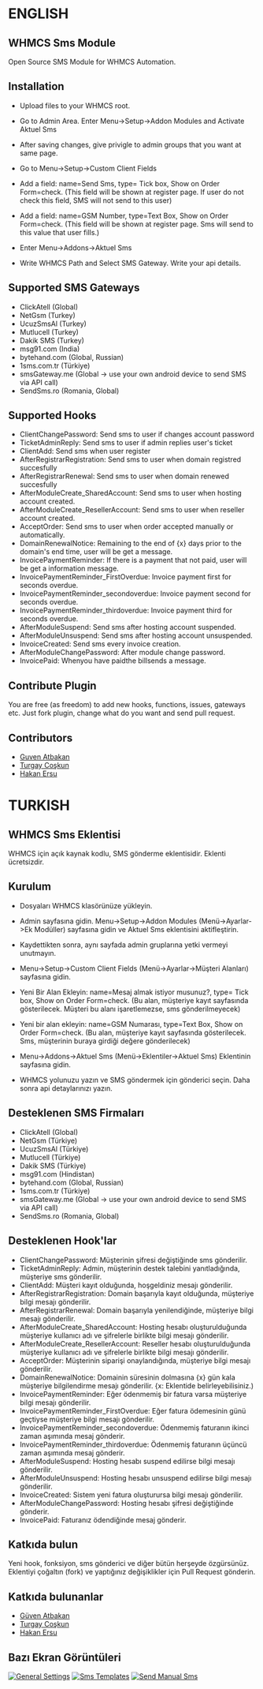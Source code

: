 ENGLISH
=======

WHMCS Sms Module
---------------

Open Source SMS Module for WHMCS Automation.

Installation
---------------

* Upload files to your WHMCS root.
* Go to Admin Area. Enter Menu->Setup->Addon Modules and Activate Aktuel Sms
* After saving changes, give privigle to admin groups that you want at same page.
* Go to Menu->Setup->Custom Client Fields
* Add a field: name=Send Sms, type= Tick box, Show on Order Form=check. (This field will be shown at register page. If user do not check this field, SMS will not send to this user)
* Add a field: name=GSM Number, type=Text Box, Show on Order Form=check. (This field will be shown at register page. Sms will send to this value that user fills.)

* Enter Menu->Addons->Aktuel Sms
* Write WHMCS Path and Select SMS Gateway. Write your api details.


Supported SMS Gateways
---------------

* ClickAtell (Global)
* NetGsm (Turkey)
* UcuzSmsAl (Turkey)
* Mutlucell (Turkey)
* Dakik SMS (Turkey)
* msg91.com (India)
* bytehand.com (Global, Russian)
* 1sms.com.tr (Türkiye)
* smsGateway.me (Global -> use your own android device to send SMS via API call)
* SendSms.ro (Romania, Global)

Supported Hooks
---------------

* ClientChangePassword: Send sms to user if changes account password
* TicketAdminReply: Send sms to user if admin replies user's ticket
* ClientAdd: Send sms when user register
* AfterRegistrarRegistration: Send sms to user when domain registred succesfully
* AfterRegistrarRenewal: Send sms to user when domain renewed succesfully
* AfterModuleCreate_SharedAccount: Send sms to user when hosting account created.
* AfterModuleCreate_ResellerAccount: Send sms to user when reseller account created.
* AcceptOrder: Send sms to user when order accepted manually or automatically.
* DomainRenewalNotice: Remaining to the end of {x} days prior to the domain's end time, user will be get a message.
* InvoicePaymentReminder: If there is a payment that not paid, user will be get a information message.
* InvoicePaymentReminder_FirstOverdue: Invoice payment first for seconds overdue.
* InvoicePaymentReminder_secondoverdue: Invoice payment second for seconds overdue.
* InvoicePaymentReminder_thirdoverdue: Invoice payment third for seconds overdue.
* AfterModuleSuspend: Send sms after hosting account suspended. 
* AfterModuleUnsuspend: Send sms after hosting account unsuspended.
* InvoiceCreated: Send sms every invoice creation. 
* AfterModuleChangePassword: After module change password.
* InvoicePaid: Whenyou have paidthe billsends a message.

Contribute Plugin
---------------

You are free (as freedom) to add new hooks, functions, issues, gateways etc. Just fork plugin, change what do you want and send pull request.

Contributors
----------

* [Guven Atbakan](http://github.com/shibby)
* [Turgay Coşkun](http://github.com/adalim61)
* [Hakan Ersu](https://github.com/hakanersu)


TURKISH
=======

WHMCS Sms Eklentisi
---------------

WHMCS için açık kaynak kodlu, SMS gönderme eklentisidir. Eklenti ücretsizdir.

Kurulum
---------------

* Dosyaları WHMCS klasörünüze yükleyin.
* Admin sayfasına gidin. Menu->Setup->Addon Modules (Menü->Ayarlar->Ek Modüller) sayfasına gidin ve Aktuel Sms eklentisini aktifleştirin.
* Kaydettikten sonra, aynı sayfada admin gruplarına yetki vermeyi unutmayın.
* Menu->Setup->Custom Client Fields (Menü->Ayarlar->Müşteri Alanları) sayfasına gidin.
* Yeni Bir Alan Ekleyin: name=Mesaj almak istiyor musunuz?, type= Tick box, Show on Order Form=check. (Bu alan, müşteriye kayıt sayfasında gösterilecek. Müşteri bu alanı işaretlemezse, sms gönderilmeyecek)
* Yeni bir alan ekleyin: name=GSM Numarası, type=Text Box, Show on Order Form=check. (Bu alan, müşteriye kayıt sayfasında gösterilecek. Sms, müşterinin buraya girdiği değere gönderilecek)

* Menu->Addons->Aktuel Sms (Menü->Eklentiler->Aktuel Sms) Eklentinin sayfasına gidin.
* WHMCS yolunuzu yazın ve SMS göndermek için gönderici seçin. Daha sonra api detaylarınızı yazın.


Desteklenen SMS Firmaları
----------------------

* ClickAtell (Global)
* NetGsm (Türkiye)
* UcuzSmsAl (Türkiye)
* Mutlucell (Türkiye)
* Dakik SMS (Türkiye)
* msg91.com (Hindistan)
* bytehand.com (Global, Russian)
* 1sms.com.tr (Türkiye)
* smsGateway.me (Global -> use your own android device to send SMS via API call)
* SendSms.ro (Romania, Global)


Desteklenen Hook'lar
---------------

* ClientChangePassword: Müşterinin şifresi değiştiğinde sms gönderilir.
* TicketAdminReply: Admin, müşterinin destek talebini yanıtladığında, müşteriye sms gönderilir.
* ClientAdd: Müşteri kayıt olduğunda, hoşgeldiniz mesajı gönderilir.
* AfterRegistrarRegistration: Domain başarıyla kayıt olduğunda, müşteriye bilgi mesajı gönderilir.
* AfterRegistrarRenewal: Domain başarıyla yenilendiğinde, müşteriye bilgi mesajı gönderilir.
* AfterModuleCreate_SharedAccount: Hosting hesabı oluşturulduğunda müşteriye kullanıcı adı ve şifrelerle birlikte bilgi mesajı gönderilir.
* AfterModuleCreate_ResellerAccount: Reseller hesabı oluşturulduğunda müşteriye kullanıcı adı ve şifrelerle birlikte bilgi mesajı gönderilir.
* AcceptOrder: Müşterinin siparişi onaylandığında, müşteriye bilgi mesajı gönderilir.
* DomainRenewalNotice: Domainin süresinin dolmasına {x} gün kala müşteriye bilgilendirme mesajı gönderilir. {x: Eklentide belirleyebilisiniz.)
* InvoicePaymentReminder: Eğer ödenmemiş bir fatura varsa müşteriye bilgi mesajı gönderilir.
* InvoicePaymentReminder_FirstOverdue: Eğer fatura ödemesinin günü geçtiyse müşteriye bilgi mesajı gönderilir.
* InvoicePaymentReminder_secondoverdue: Ödenmemiş faturanın ikinci zaman aşımında mesaj gönderir.
* InvoicePaymentReminder_thirdoverdue: Ödenmemiş faturanın üçüncü zaman aşımında mesaj gönderir.
* AfterModuleSuspend: Hosting hesabı suspend edilirse bilgi mesajı gönderilir. 
* AfterModuleUnsuspend: Hosting hesabı unsuspend edilirse bilgi mesajı gönderilir. 
* InvoiceCreated: Sistem yeni fatura oluşturursa bilgi mesajı gönderilir. 
* AfterModuleChangePassword: Hosting hesabı şifresi değiştiğinde gönderir.
* InvoicePaid: Faturanız ödendiğinde mesaj gönderir.

Katkıda bulun
---------------

Yeni hook, fonksiyon, sms gönderici ve diğer bütün herşeyde özgürsünüz. Eklentiyi çoğaltın (fork) ve yaptığınız değişiklikler için Pull Request gönderin.

Katkıda bulunanlar
----------

* [Güven Atbakan](http://github.com/shibby)
* [Turgay Coşkun](http://github.com/adalim61)
* [Hakan Ersu](https://github.com/hakanersu)

Bazı Ekran Görüntüleri
--------------

[![General Settings](http://i.imgur.com/ai5e1hos.png)](http://i.imgur.com/ai5e1ho.png)
[![Sms Templates](http://i.imgur.com/PUksoY9s.png)](http://i.imgur.com/PUksoY9.png)
[![Send Manual Sms](http://i.imgur.com/EJNwpwIs.png)](http://i.imgur.com/EJNwpwI.png)




